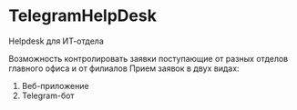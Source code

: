 # TelegramHelpDesk

Helpdesk для ИТ-отдела

Возможность контролировать заявки поступающие от разных отделов главного офиса и от филиалов
Прием заявок в двух видах:
1. Веб-приложение
2. Telegram-бот
